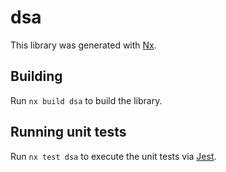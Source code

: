 # dsa

This library was generated with [Nx](https://nx.dev).

## Building

Run `nx build dsa` to build the library.

## Running unit tests

Run `nx test dsa` to execute the unit tests via [Jest](https://jestjs.io).
